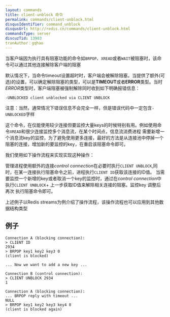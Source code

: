 ```yaml
---
layout: commands
title: client-unblock 命令
permalink: commands/client-unblock.html
disqusIdentifier: command_unblock
disqusUrl: http://redis.cn/commands/client-unblock.html
commandsType: server
discuzTid: 13903
tranAuthor：gqhao
---
```


当客户端因为执行具有阻塞功能的命令如`BRPOP`、`XREAD`或者`WAIT`被阻塞时，该命令可以通过其他连接解除客户端的阻塞

默认情况下，当命令timeout设置超时时，客户端会被解除阻塞。当提供了额外(可选)的设置，可以确定解除阻塞的类型，可以是**TIMEOUT**或者**ERROR**类型。当时*ERROR*类型时，客户端阻塞被强制解除同时收到如下明确报错信息：
    
	-UNBLOCKED client unblocked via CLIENT UNBLOCK	

注意：当然，通常情况下错误信息不会完全一样，但是错误代码中一定包含`-UNBLOCKED`字样

这个命令，在仅能使用较少连接但要监控大量keys的时候特别有用。例如使用命令`XREAD`和很少连接监控多个消息流，在某个时间点，信息流消费进程
需要新增一个消息流key的监控，为了避免使用更多连接，最好的方法是从连接池中停掉一个阻塞的连接，增加新的要监控的key，在重启该阻塞命令即可。

我们使用如下操作流程来实现实现这种操作：

管理进程使用额外的连接*control connection*在必要时执行`CLIENT UNBLOCK`,同时，在某一连接执行阻塞命令之前，进程执行`CLIENT ID`获取该连接的ID值。
当需要监控一个新增的key或者取消一个key的监控时，通过在*control connection*中执行`CLIENT UNBLOCK`+ 上一步获取ID值来解除相关连接的阻塞。监控key 调整后再次
执行阻塞命令即可。

上述例子以Redis streams为例介绍了操作流程，该操作流程也可以应用到其他数据结构类型

## 例子

```
Connection A (blocking connection):
> CLIENT ID
2934
> BRPOP key1 key2 key3 0
(client is blocked)

... Now we want to add a new key ...

Connection B (control connection):
> CLIENT UNBLOCK 2934
1

Connection A (blocking connection):
... BRPOP reply with timeout ...
NULL
> BRPOP key1 key2 key3 key4 0
(client is blocked again)
```
